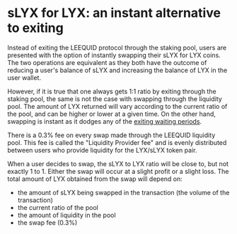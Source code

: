 # sLYX for LYX: an instant alternative to exiting

Instead of exiting the LEEQUID protocol through the staking pool, users are presented with the option of instantly swapping their sLYX for LYX coins. The two operations are equivalent as they both have the outcome of reducing a user's balance of sLYX and increasing the balance of LYX in the user wallet.&#x20;

However, if it is true that one always gets 1:1 ratio by exiting through the staking pool, the same is not the case with swapping through the liquidity pool. The amount of LYX returned will vary according to the current ratio of the pool, and can be higher or lower at a given time. On the other hand, swapping is instant as it dodges any of the [exiting waiting periods](../exiting-the-protocol/potential-wait-times-while-unstaking.md).&#x20;

There is a 0.3% fee on every swap made through the LEEQUID liquidity pool. This fee is called the "Liquidity Provider fee" and is evenly distributed between users who provide liquidity for the LYX/sLYX token pair.

When a user decides to swap, the sLYX to LYX ratio will be close to, but not exactly 1 to 1. Either the swap will occur at a slight profit or a slight loss. The total amount of LYX obtained from the swap will depend on:

* the amount of sLYX being swapped in the transaction (the volume of the transaction)
* the current ratio of the pool
* the amount of liquidity in the pool
* the swap fee (0.3%)

